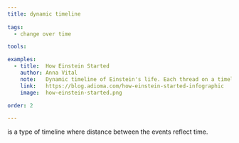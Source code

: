 ```yaml
---
title: dynamic timeline
  
tags:
  - change over time

tools:

examples:
  - title:  How Einstein Started
    author: Anna Vital
    note:   Dynamic timeline of Einstein's life. Each thread on a timeline represented as one year.
    link:   https://blog.adioma.com/how-einstein-started-infographic
    image:  how-einstein-started.png

order: 2

---
```


is a type of timeline where distance between the events reflect time.

<!--more-->

[//]: # (TODO: rewrite, name TBD)
